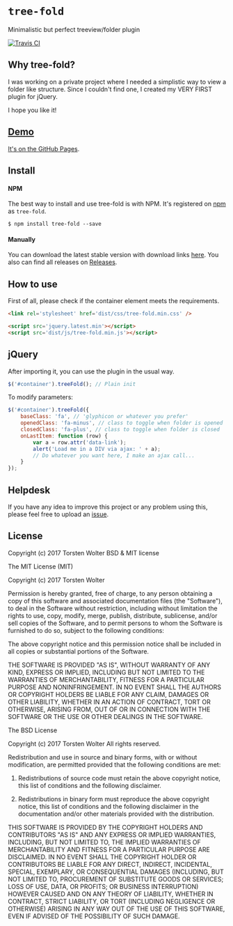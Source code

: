 # `tree-fold`

Minimalistic but perfect treeview/folder plugin

[![Travis CI](https://travis-ci.org/noraesae/perfect-scrollbar.svg?branch=master)](https://travis-ci.org/noraesae/perfect-scrollbar)


## Why tree-fold?

I was working on a private project where I needed a simplistic way to view a folder like structure. Since I couldn't find one, I created my VERY FIRST plugin for jQuery.

I hope you like it!

## [Demo](http://primus852.github.com/tree-fold/)

[It's on the GitHub Pages](http://primus852.github.com/tree-fold/).

## Install

#### NPM

The best way to install and use tree-fold is with NPM.
It's registered on [npm](https://www.npmjs.com/package/tree-fold) as `tree-fold`.

```
$ npm install tree-fold --save
```

#### Manually

You can download the latest stable version with download links [here](http://primus852.github.io/tree-fold/).
You also can find all releases on [Releases](https://github.com/primus852/tree-fold/releases).

## How to use

First of all, please check if the container element meets the
requirements.

```html
<link rel='stylesheet' href='dist/css/tree-fold.min.css' />
```

```html
<script src='jquery.latest.min'></script>
<script src='dist/js/tree-fold.min.js'></script>
```

## jQuery

After importing it, you can use the plugin in the usual way.

```javascript
$('#container').treeFold(); // Plain init
```

To modify parameters:
```javascript
$('#container').treeFold({
	baseClass: 'fa', // 'glyphicon or whatever you prefer'
	openedClass: 'fa-minus', // class to toggle when folder is opened
	closedClass: 'fa-plus', // class to toggle when folder is closed
	onLastItem: function (row) {
		var a = row.attr('data-link');
        alert('Load me in a DIV via ajax: ' + a);
		// Do whatever you want here, I make an ajax call...
	}
});
```

## Helpdesk

If you have any idea to improve this project or any problem
using this, please feel free to upload an
[issue](https://github.com/primus852/tree-fold/issues).

## License

Copyright (c) 2017 Torsten Wolter BSD & MIT license

The MIT License (MIT)

Copyright (c) 2017 Torsten Wolter

Permission is hereby granted, free of charge, to any person obtaining a copy
of this software and associated documentation files (the "Software"), to deal
in the Software without restriction, including without limitation the rights
to use, copy, modify, merge, publish, distribute, sublicense, and/or sell
copies of the Software, and to permit persons to whom the Software is
furnished to do so, subject to the following conditions:

The above copyright notice and this permission notice shall be included in
all copies or substantial portions of the Software.

THE SOFTWARE IS PROVIDED "AS IS", WITHOUT WARRANTY OF ANY KIND, EXPRESS OR
IMPLIED, INCLUDING BUT NOT LIMITED TO THE WARRANTIES OF MERCHANTABILITY,
FITNESS FOR A PARTICULAR PURPOSE AND NONINFRINGEMENT. IN NO EVENT SHALL THE
AUTHORS OR COPYRIGHT HOLDERS BE LIABLE FOR ANY CLAIM, DAMAGES OR OTHER
LIABILITY, WHETHER IN AN ACTION OF CONTRACT, TORT OR OTHERWISE, ARISING FROM,
OUT OF OR IN CONNECTION WITH THE SOFTWARE OR THE USE OR OTHER DEALINGS IN
THE SOFTWARE.

The BSD License

Copyright (c) 2017 Torsten Wolter
All rights reserved.

Redistribution and use in source and binary forms, with or without modification, are permitted provided that the following conditions are met:

1. Redistributions of source code must retain the above copyright notice, this list of conditions and the following disclaimer.

2. Redistributions in binary form must reproduce the above copyright notice, this list of conditions and the following disclaimer in the documentation and/or other materials provided with the distribution.

THIS SOFTWARE IS PROVIDED BY THE COPYRIGHT HOLDERS AND CONTRIBUTORS "AS IS" AND ANY EXPRESS OR IMPLIED WARRANTIES, INCLUDING, BUT NOT LIMITED TO, THE IMPLIED WARRANTIES OF MERCHANTABILITY AND FITNESS FOR A PARTICULAR PURPOSE ARE DISCLAIMED. IN NO EVENT SHALL THE COPYRIGHT HOLDER OR CONTRIBUTORS BE LIABLE FOR ANY DIRECT, INDIRECT, INCIDENTAL, SPECIAL, EXEMPLARY, OR CONSEQUENTIAL DAMAGES (INCLUDING, BUT NOT LIMITED TO, PROCUREMENT OF SUBSTITUTE GOODS OR SERVICES; LOSS OF USE, DATA, OR PROFITS; OR BUSINESS INTERRUPTION) HOWEVER CAUSED AND ON ANY THEORY OF LIABILITY, WHETHER IN CONTRACT, STRICT LIABILITY, OR TORT (INCLUDING NEGLIGENCE OR OTHERWISE) ARISING IN ANY WAY OUT OF THE USE OF THIS SOFTWARE, EVEN IF ADVISED OF THE POSSIBILITY OF SUCH DAMAGE.